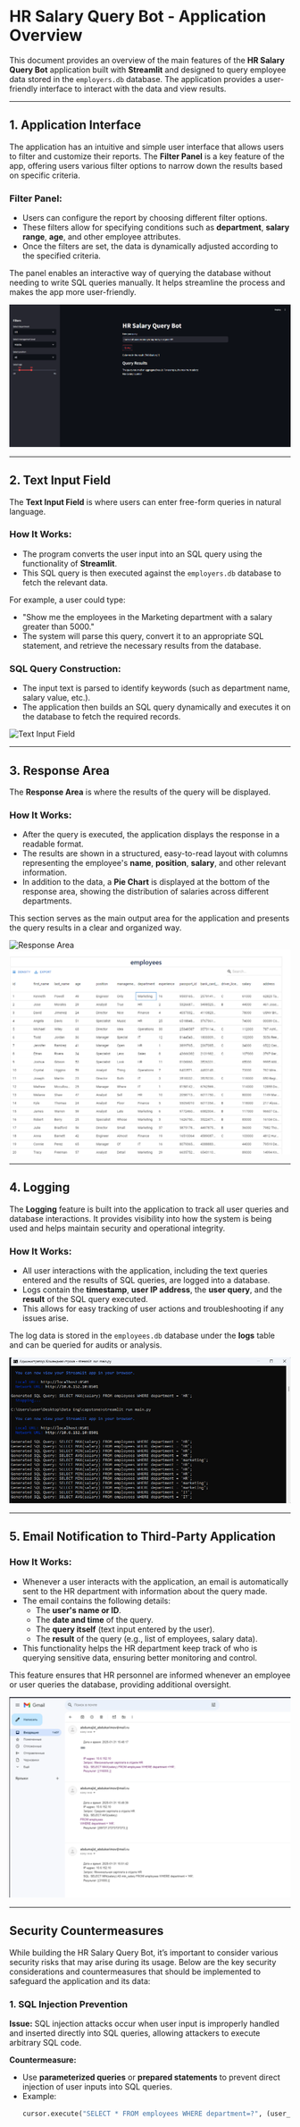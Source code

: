 # **HR Salary Query Bot - Application Overview**

This document provides an overview of the main features of the **HR Salary Query Bot** application built with **Streamlit** and designed to query employee data stored in the `employers.db` database. The application provides a user-friendly interface to interact with the data and view results.

---

## **1. Application Interface**

The application has an intuitive and simple user interface that allows users to filter and customize their reports. The **Filter Panel** is a key feature of the app, offering users various filter options to narrow down the results based on specific criteria. 

### **Filter Panel:**
- Users can configure the report by choosing different filter options.
- These filters allow for specifying conditions such as **department**, **salary range**, **age**, and other employee attributes.
- Once the filters are set, the data is dynamically adjusted according to the specified criteria.

The panel enables an interactive way of querying the database without needing to write SQL queries manually. It helps streamline the process and makes the app more user-friendly.

![Filter Panel](1.png)

---

## **2. Text Input Field**

The **Text Input Field** is where users can enter free-form queries in natural language. 

### **How It Works:**
- The program converts the user input into an SQL query using the functionality of **Streamlit**.
- This SQL query is then executed against the `employers.db` database to fetch the relevant data.
  
For example, a user could type:
- "Show me the employees in the Marketing department with a salary greater than 5000."
- The system will parse this query, convert it to an appropriate SQL statement, and retrieve the necessary results from the database.

### **SQL Query Construction:**
- The input text is parsed to identify keywords (such as department name, salary value, etc.).
- The application then builds an SQL query dynamically and executes it on the database to fetch the required records.

![Text Input Field](https://via.placeholder.com/800x400.png)

---

## **3. Response Area**

The **Response Area** is where the results of the query will be displayed. 

### **How It Works:**
- After the query is executed, the application displays the response in a readable format.
- The results are shown in a structured, easy-to-read layout with columns representing the employee's **name**, **position**, **salary**, and other relevant information.
- In addition to the data, a **Pie Chart** is displayed at the bottom of the response area, showing the distribution of salaries across different departments.

This section serves as the main output area for the application and presents the query results in a clear and organized way.

![Response Area](https://via.placeholder.com/800x400.png)
![Database](3.png)

---

## **4. Logging**

The **Logging** feature is built into the application to track all user queries and database interactions. It provides visibility into how the system is being used and helps maintain security and operational integrity.

### **How It Works:**
- All user interactions with the application, including the text queries entered and the results of SQL queries, are logged into a database.
- Logs contain the **timestamp**, **user IP address**, the **user query**, and the **result** of the SQL query executed.
- This allows for easy tracking of user actions and troubleshooting if any issues arise.

The log data is stored in the `employees.db` database under the **logs** table and can be queried for audits or analysis.

![Logging](2.png)

---

## **5. Email Notification to Third-Party Application**

### **How It Works:**
- Whenever a user interacts with the application, an email is automatically sent to the HR department with information about the query made.
- The email contains the following details:
  - The **user's name or ID**.
  - The **date and time** of the query.
  - The **query itself** (text input entered by the user).
  - The **result** of the query (e.g., list of employees, salary data).
- This functionality helps the HR department keep track of who is querying sensitive data, ensuring better monitoring and control.

This feature ensures that HR personnel are informed whenever an employee or user queries the database, providing additional oversight.

![Email Notification](4.png)

--- 

## **Security Countermeasures**

While building the HR Salary Query Bot, it’s important to consider various security risks that may arise during its usage. Below are the key security considerations and countermeasures that should be implemented to safeguard the application and its data:

### **1. SQL Injection Prevention**

**Issue:**
SQL injection attacks occur when user input is improperly handled and inserted directly into SQL queries, allowing attackers to execute arbitrary SQL code.

**Countermeasure:**
- Use **parameterized queries** or **prepared statements** to prevent direct injection of user inputs into SQL queries.
- Example:
  ```python
  cursor.execute("SELECT * FROM employees WHERE department=?", (user_input,))
